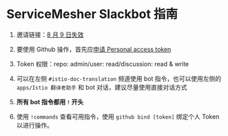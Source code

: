 # ServiceMesher Slackbot 指南

1. 邀请链接：[8 月 9 日失效](https://join.slack.com/t/servicemesher/shared_invite/enQtNDExNDk4NzYwMjc4LWEzMDA2NzU1OGZkMDU3NGVhNTY0MjgwMjZjYTRiODExZjM5YmIxNmZjNGM2NWM1Yjc3OGFmZWNkMGJjM2NmNGI)

1. 要使用 Github 操作，首先应[申请 Personal access token](https://github.com/settings/tokens)

1. Token 权限：repo: admin/user: read/discussion: read & write

1. 可以在左侧 `#istio-doc-translation` 频道使用 bot 指令，也可以使用左侧的 `apps/Istio 翻译老助手` 和 bot 对话，建议尽量使用直接对话方式

1. **所有 bot 指令都用 `!` 开头**

1. 使用 `!commands` 查看可用指令，使用 `github bind [token]` 绑定个人 Token 以进行操作。